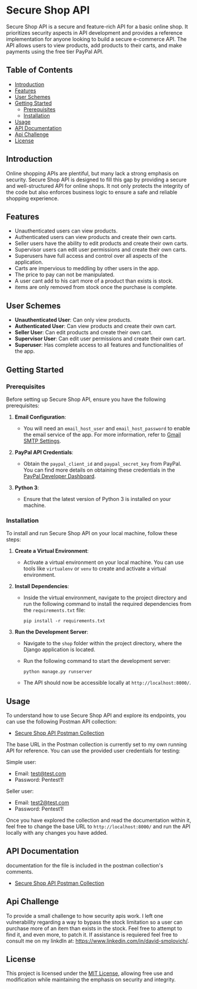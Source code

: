 # Secure Shop API

Secure Shop API is a secure and feature-rich API for a basic online shop. It prioritizes security aspects in API development and provides a reference implementation for anyone looking to build a secure e-commerce API. The API allows users to view products, add products to their carts, and make payments using the free tier PayPal API.

## Table of Contents
- [Introduction](#introduction)
- [Features](#features)
- [User Schemes](#user-schemes)
- [Getting Started](#getting-started)
  - [Prerequisites](#prerequisites)
  - [Installation](#installation)
- [Usage](#usage)
- [API Documentation](#api-documentation)
- [Api Challenge](#Api-Challenge)
- [License](#license)

## Introduction

Online shopping APIs are plentiful, but many lack a strong emphasis on security. Secure Shop API is designed to fill this gap by providing a secure and well-structured API for online shops. It not only protects the integrity of the code but also enforces business logic to ensure a safe and reliable shopping experience.

## Features

- Unauthenticated users can view products.
- Authenticated users can view products and create their own carts.
- Seller users have the ability to edit products and create their own carts.
- Supervisor users can edit user permissions and create their own carts.
- Superusers have full access and control over all aspects of the application.
- Carts are impervious to meddling by other users in the app.
- The price to pay can not be manipulated.
- A user cant add to his cart more of a product than exists is stock.
- items are only removed from stock once the purchase is complete.

## User Schemes

- **Unauthenticated User**: Can only view products.
- **Authenticated User**: Can view products and create their own cart.
- **Seller User**: Can edit products and create their own cart.
- **Supervisor User**: Can edit user permissions and create their own cart.
- **Superuser**: Has complete access to all features and functionalities of the app.

## Getting Started

### Prerequisites

Before setting up Secure Shop API, ensure you have the following prerequisites:

1. **Email Configuration**:
   - You will need an `email_host_user` and `email_host_password` to enable the email service of the app. For more information, refer to [Gmail SMTP Settings](https://www.saleshandy.com/smtp/gmail-smtp-settings/).

2. **PayPal API Credentials**:
   - Obtain the `paypal_client_id` and `paypal_secret_key` from PayPal. You can find more details on obtaining these credentials in the [PayPal Developer Dashboard](https://developer.paypal.com/tools/sandbox/).

3. **Python 3**:
   - Ensure that the latest version of Python 3 is installed on your machine.

### Installation

To install and run Secure Shop API on your local machine, follow these steps:

1. **Create a Virtual Environment**:
   - Activate a virtual environment on your local machine. You can use tools like `virtualenv` or `venv` to create and activate a virtual environment.

2. **Install Dependencies**:
   - Inside the virtual environment, navigate to the project directory and run the following command to install the required dependencies from the `requirements.txt` file:

     ```
     pip install -r requirements.txt
     ```

3. **Run the Development Server**:
   - Navigate to the `shop` folder within the project directory, where the Django application is located.
   - Run the following command to start the development server:

     ```
     python manage.py runserver
     ```

   - The API should now be accessible locally at `http://localhost:8000/`.

## Usage

To understand how to use Secure Shop API and explore its endpoints, you can use the following Postman API collection:

- [Secure Shop API Postman Collection](https://github.com/davidsmolov/Secure_Shop/blob/main/Secure_Shop_Documentation.json)

The base URL in the Postman collection is currently set to my own running API for reference. You can use the provided user credentials for testing:

Simple user:
- Email: test@test.com
- Password: Pentest1!

Seller user:
- Email: test2@test.com
- Password: Pentest1!

Once you have explored the collection and read the documentation within it, feel free to change the base URL to `http://localhost:8000/` and run the API locally with any changes you have added.



## API Documentation

documentation for the file is included in the postman collection's comments. 
- [Secure Shop API Postman Collection](https://github.com/davidsmolov/Secure_Shop/blob/main/Secure_Shop_Documentation.json)



## Api Challenge

To provide a small challenge to how security apis work. I left one vulnerability regarding a way to bypass the stock limitation so a user can purchase more of an item than exists in the stock.
Feel free to attempt to find it, and even more, to patch it.
If assistance is requiered feel free to consult me on my linkdIn at: https://www.linkedin.com/in/david-smolovich/.

## License

This project is licensed under the [MIT License](LICENSE), allowing free use and modification while maintaining the emphasis on security and integrity.
